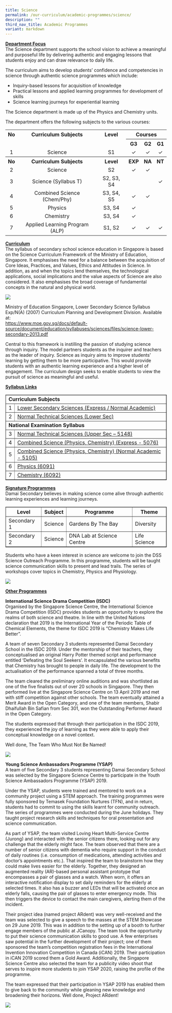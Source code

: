 ```yaml
---
title: Science
permalink: /our-curriculum/academic-programmes/science/
description: ""
third_nav_title: Academic Programmes
variant: markdown
---
```

<p><strong><u>Department Focus<br></u></strong>The Science department supports the school vision to achieve a meaningful and purposeful life by delivering authentic and engaging lessons that students enjoy and can draw relevance to daily life.</p>
<p>The curriculum aims to develop students’ confidence and competencies in science through authentic science programmes which include:</p>
<div>
<ul>
<li>Inquiry-based lessons for acquisition of knowledge</li>
<li>Practical lessons and applied learning programmes for development of skills</li>
<li>Science learning journeys for experiential learning</li>
</ul>
<p>The Science department is made up of the Physics and Chemistry units.&nbsp;</p>
<p>The department offers the following subjects to the various courses:</p>
</div>

<table>
	<tbody>
		<tr>
			<th style="text-align: center;">No</th>
			<th style="text-align: center;">Curriculum Subjects</th>
			<th style="text-align: center;">Level</th>
			<th style="text-align: center;" colspan="3">Courses</th>
		</tr>
		<tr>
			<td>&nbsp;</td>
				<td>&nbsp;</td>
			<td>&nbsp;</td>
				<th style="text-align: center;">G3</th>
				<th style="text-align: center;">G2</th>
				<th style="text-align: center;">G1</th>
			</tr>
		<tr>
			<td style="text-align: center;">1</td>
				<td style="text-align: center;">Science</td>
			<td style="text-align: center;">S1</td>
				<td style="text-align: center;">✓</td>
				<td style="text-align: center;">✓</td>
				<td style="text-align: center;">✓</td>
			</tr>
			<tr>
			<th style="text-align: center;">No</th>
			<th style="text-align: center;">Curriculum Subjects</th>
			<th style="text-align: center;">Level</th>
			<th style="text-align: center;">EXP</th>
				<th style="text-align: center;">NA</th>
				<th style="text-align: center;">NT</th>
		</tr>
			<tr>
			<td style="text-align: center;">2</td>
				<td style="text-align: center;">Science</td>
			<td style="text-align: center;">S2</td>
				<td style="text-align: center;">✓</td>
				<td style="text-align: center;">✓</td>
				<td style="text-align: center;">&nbsp;</td>
			</tr>
		<tr><td style="text-align: center;">3</td>
				<td style="text-align: center;">Science (Syllabus T)</td>
			<td style="text-align: center;">S2, S3, S4</td>
				<td style="text-align: center;">&nbsp;</td>
				<td style="text-align: center;">&nbsp;</td>
				<td style="text-align: center;">✓</td>
			</tr>
			<tr><td style="text-align: center;">4</td>
				<td style="text-align: center;">Combined Science (Chem/Phy)</td>
			<td style="text-align: center;">S3, S4, S5</td>
				<td style="text-align: center;">✓</td>
				<td style="text-align: center;">✓</td>
				<td style="text-align: center;">&nbsp;</td>
			</tr>
			<tr><td style="text-align: center;">5</td>
				<td style="text-align: center;">Physics</td>
			<td style="text-align: center;">S3, S4</td>
				<td style="text-align: center;">✓</td>
				<td style="text-align: center;">&nbsp;</td>
				<td style="text-align: center;">&nbsp;</td>
			</tr>
			<tr><td style="text-align: center;">6</td>
				<td style="text-align: center;">Chemistry</td>
			<td style="text-align: center;">S3, S4</td>
				<td style="text-align: center;">✓</td>
				<td style="text-align: center;">&nbsp;</td>
				<td style="text-align: center;">&nbsp;</td>
			</tr>
			<tr><td style="text-align: center;">7</td>
				<td style="text-align: center;">Applied Learning Program (ALP)</td>
			<td style="text-align: center;">S1, S2</td>
				<td style="text-align: center;">✓</td>
				<td style="text-align: center;">✓</td>
				<td style="text-align: center;">✓</td>
			</tr>
	</tbody>
	</table>

<p><strong><u>Curriculum<br></u></strong>The syllabus of secondary school science education in Singapore is based on the Science Curriculum Framework of the Ministry of Education, Singapore. It emphasises the need for a balance between the acquisition of Core Ideas, Practices, and Values, Ethics and Attitudes in Science. In addition, as and when the topics lend themselves, the technological applications, social implications and the value aspects of Science are also considered. It also emphasises the broad coverage of fundamental concepts in the natural and physical world.</p>
<img style="max-width:60%" src="/images/Curriculum/Science/2023_science_6.png">
<p>Ministry of Education Singapore, Lower Secondary Science Syllabus Exp/N(A) (2007) Curriculum Planning and Development Division. Available at:<br><a href="https://www.moe.gov.sg/docs/default-source/document/education/syllabuses/sciences/files/science-lower-secondary-2013.pdf" target="_blank" rel="noopener">https://www.moe.gov.sg/docs/default-source/document/education/syllabuses/sciences/files/science-lower-secondary-2013.pdf</a>&nbsp;</p>
<p>Central&nbsp;to this framework is instilling the passion of studying science through inquiry. The model partners students as the inquirer and teachers as the leader of inquiry. Science as inquiry aims to improve students’ learning by getting them to be more participative. This would provide students with an authentic learning experience and a higher level of engagement. The curriculum design seeks to enable students to view the pursuit of science as meaningful and useful.</p>
<p><strong><u>Syllabus Links</u></strong></p>
<table border="1">
<tbody>
<tr>
<td colspan="2"><strong>Curriculum Subjects </strong></td>
</tr>
<tr>
<td>1</td>
<td><a href="https://www.moe.gov.sg/docs/default-source/document/education/syllabuses/sciences/files/science-lower-secondary-2013.pdf" target="_blank" rel="noopener">Lower Secondary Sciences (Express / Normal Academic)</a></td>
</tr>
<tr>
<td>2</td>
<td><a href="https://www.moe.gov.sg/docs/default-source/document/education/syllabuses/sciences/files/science-lower-upper-secondary-2014.pdf" target="_blank" rel="noopener">Normal Technical Sciences (Lower Sec)</a></td>
</tr>
<tr>
<td colspan="2"><strong>National Examination Syllabus</strong></td>
</tr>
<tr>
<td>3</td>
<td><a href="https://www.seab.gov.sg/content/syllabus/nlevel/2018Syllabus/5148_2018.pdf" target="_blank" rel="noopener">Normal Technical Sciences (Upper Sec – 5148)</a></td>
</tr>
<tr>
<td>4</td>
<td><a href="https://www.seab.gov.sg/content/syllabus/olevel/2018Syllabus/5076_2018.pdf" target="_blank" rel="noopener">Combined Science (Physics, Chemistry) (Express - 5076)</a></td>
</tr>
<tr>
<td>5</td>
<td><a href="https://www.seab.gov.sg/content/syllabus/nlevel/2018Syllabus/5105_2018.pdf" target="_blank" rel="noopener">Combined Science (Physics, Chemistry) (Normal Academic - 5105)</a></td>
</tr>
<tr>
<td>6</td>
<td><a href="https://www.seab.gov.sg/content/syllabus/olevel/2018Syllabus/6091_2018.pdf" target="_blank" rel="noopener">Physics (6091)</a>&nbsp;</td>
</tr>
<tr>
<td>7</td>
<td><a href="https://www.seab.gov.sg/content/syllabus/olevel/2018Syllabus/6092_2018.pdf" target="_blank" rel="noopener">Chemistry (6092)</a></td>
</tr>
</tbody>
</table>
<div>
<p><strong><u>Signature Programmes<br></u></strong>Damai Secondary believes in making science come alive through authentic learning experiences and learning journeys.</p>
<table border="1">
<tbody>
<tr>
<th>Level</th>
<th>Subject</th>
<th>Programme</th>
<th>Theme</th>
</tr>
<tr>
<td>Secondary 1</td>
<td>Science</td>
<td>Gardens By The Bay</td>
<td>Diversity</td>
</tr>
<tr>
<td>Secondary 2</td>
<td>Science</td>
<td>DNA Lab at Science Centre</td>
<td>Life Science</td>
</tr>
</tbody>
</table>
<p>Students who have a keen interest in science are welcome to join the DSS Science Outreach Programme. In this programme, students will be taught science communication skills to present and lead trails. The series of workshops cover topics in Chemistry, Physics and Physiology.</p>
<img src="/images/sci2.png">
	<p><strong><u>Other Programmes</u></strong></p>
<p><strong>International Science Drama Competition (ISDC)</strong><br>Organised by the Singapore Science Centre, the International Science Drama Competition (ISDC) provides students an opportunity to explore the realms of both science and theatre. In line with the United Nations declaration that 2019 is the International Year of the Periodic Table of Chemical Elements, the theme for ISDC 2019 is “Chemistry Makes Life Better”.&nbsp;</p>
<p>A team of seven Secondary 3 students represented Damai Secondary School in the ISDC 2019. Under the mentorship of their teachers, they conceptualised an original Harry Potter themed script and performance entitled ‘Defeating the Soul Seekers’. It encapsulated the various benefits that Chemistry has brought to people in daily life. The development to the actualisation of the performance spanned a total of three months.&nbsp;</p>
<p>The team cleared the preliminary online auditions and was shortlisted as one of the five finalists out of over 20 schools in Singapore. They then performed live at the Singapore Science Centre on 13 April 2019 and met with stiff competition against other schools. The team eventually attained a Merit Award in the Open Category, and one of the team members, Shabir Dhaifullah Bin Safian from Sec 301, won the Outstanding Performer Award in the Open Category.&nbsp;</p>
<p>The students expressed that through their participation in the ISDC 2019, they experienced the joy of learning as they were able to apply their conceptual knowledge on a novel context.&nbsp;</p>
<p>Well done, The Team Who Must Not Be Named!</p>
<img src="/images/sci3.png">
	<p><strong>Young Science Ambassadors Programme (YSAP)<br></strong>A team of five Secondary 3 students representing Damai Secondary School was selected by the Singapore Science Centre to participate in the Youth Science Ambassadors Programme (YSAP) 2019.&nbsp;</p>
<p>Under the YSAP, students were trained and mentored to work on a community project using a STEM approach. The training programmes were fully sponsored by Temasek Foundation Nurtures (TFN), and in return, students had to commit to using the skills learnt for community outreach. The series of programmes were conducted during the June holidays. They taught project research skills and techniques for oral presentation and science communication.</p>
<p>As part of YSAP, the team visited Loving Heart Multi-Service Centre (Jurong) and interacted with the senior citizens there, looking out for any challenge that the elderly might face. The team observed that there are a number of senior citizens with dementia who require support in the conduct of daily routines (i.e. consumption of medications, attending activities and doctor’s appointments etc.). That inspired the team to brainstorm how they could make lives easier for the elderly. Together, they designed an augmented reality (AR)-based personal assistant prototype that encompasses a pair of glasses and a watch. When worn, it offers an interactive notification display to set daily reminders for the elderly at selected times. It also has a buzzer and LEDs that will be activated once an elderly falls, causing the pair of glasses to enter emergency mode. This then triggers the device to contact the main caregivers, alerting them of the incident.&nbsp;</p>
<p>Their project idea (named project ARdent) was very well-received and the team was selected to give a speech to the masses at the STEM Showcase on 29 June 2019. This was in addition to the setting up of a booth to further engage members of the public at JCanopy. The team took the opportunity to put their science communication skills to good use. A few enterprises saw potential in the further development of their project; one of them sponsored the team’s competition registration fees in the International Invention Innovation Competition in Canada (iCAN) 2019. Their participation in iCAN 2019 scored them a Gold Award. Additionally, the Singapore Science Centre also selected the team for a publicity video shoot that serves to inspire more students to join YSAP 2020, raising the profile of the programme.&nbsp;</p>
<p>The team expressed that their participation in YSAP 2019 has enabled them to give back to the community while gleaning new knowledge and broadening their horizons.&nbsp;Well done, Project ARdent!</p>
<img src="/images/sci4.png"></div>